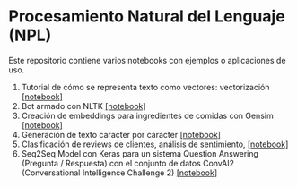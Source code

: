 # Procesamiento Natural del Lenguaje (NPL)

Este repositorio contiene varios notebooks con ejemplos o aplicaciones de uso.

1) Tutorial de cómo se representa texto como vectores: vectorización [[notebook]](1a_vectorizacion.ipynb)
2) Bot armado con NLTK [[notebook]](2_bot_tfidf_nltk_genero.ipynb)
3) Creación de embeddings para ingredientes de comidas con Gensim [[notebook]](3b_Custom_embedding_con_Gensim_ingredientes_food.ipynb)
4) Generación de texto caracter por caracter [[notebook]](4_text_generation_lstm_nlp_AlfonsinaStorni.ipynb)
5) Clasificación de reviews de clientes, análisis de sentimiento, [[notebook]](5_clothing_ecommerce_reviews.ipynb)
6) Seq2Seq Model con Keras para un sistema Question Answering (Pregunta / Respuesta) con el conjunto de datos ConvAI2 (Conversational Intelligence Challenge 2) [[notebook]](6_bot_qa.ipynb)

